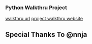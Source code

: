 ### Python Walkthru Project
[walkthru url](https://frontendmasters.com/courses/python)
[project walkthru website](https://www.learnpython.dev/)

## Special Thanks To @nnja
